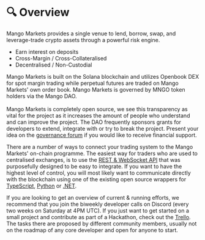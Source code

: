 # 🔍 Overview

Mango Markets provides a single venue to lend, borrow, swap, and leverage-trade crypto assets through a powerful risk engine.

* Earn interest on deposits
* Cross-Margin / Cross-Collateralised
* Decentralised / Non-Custodial

Mango Markets is built on the Solana blockchain and utilizes Openbook DEX for spot margin trading while perpetual futures are traded on Mango Markets' own order book. Mango Markets is governed by MNGO token holders via the Mango DAO.\
\
Mango Markets is completely open source, we see this transparency as vital for the project as it increases the amount of people who understand and can improve the project. The DAO frequently sponsors grants for developers to extend, integrate with or try to break the project. Present your idea on the [governance forum](https://forum.mango.markets/c/grants/7) if you would like to receive financial support.

There are a number of ways to connect your trading system to the Mango Markets' on-chain programme. The easiest way for traders who are used to centralised exchanges, is to use the [REST & WebSocket API](https://github.com/microwavedcola1/mango-v3-service) that was purposefully designed to be easy to integrate. If you want to have the highest level of control, you will most likely want to communicate directly with the blockchain using one of the existing open source wrappers for [TypeScript](https://github.com/blockworks-foundation/mango-client-v3), [Python](https://github.com/blockworks-foundation/mango-explorer) or [.NET](https://github.com/bmresearch/Solnet.Mango/).

If you are looking to get an overview of current & running efforts, we recommend that you join the biweekly developer calls on Discord (every two weeks on Saturday at 4PM UTC). If you just want to get started on a small project and contribute as part of a Hackathon, check out the [Trello](https://trello.com/b/tIj7K3FD/mango-development). The tasks there are proposed by different community members, usually not on the roadmap of any core developer and open for anyone to start.
